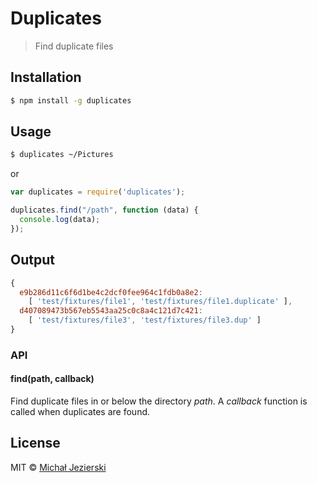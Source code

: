 # Duplicates

> Find duplicate files

## Installation

```sh
$ npm install -g duplicates
```

## Usage

```sh
$ duplicates ~/Pictures
```

or

```js
var duplicates = require('duplicates');

duplicates.find("/path", function (data) {
  console.log(data);
});
```

## Output

```js
{
  e9b286d11c6f6d1be4c2dcf0fee964c1fdb0a8e2:
    [ 'test/fixtures/file1', 'test/fixtures/file1.duplicate' ],
  d407089473b567eb5543aa25c0c8a4c121d7c421:
    [ 'test/fixtures/file3', 'test/fixtures/file3.dup' ]
}
```

### API

#### find(path, callback)

Find duplicate files in or below the directory *path*. A *callback* function is called when duplicates are found.

## License

MIT &copy; [Michał Jezierski](https://pl.linkedin.com/in/jezierskimichal)
